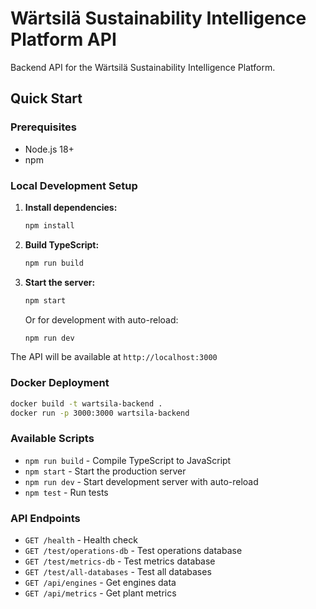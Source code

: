 # Wärtsilä Sustainability Intelligence Platform API

Backend API for the Wärtsilä Sustainability Intelligence Platform.

## Quick Start

### Prerequisites
- Node.js 18+
- npm

### Local Development Setup

1. **Install dependencies:**
   ```bash
   npm install
   ```

2. **Build TypeScript:**
   ```bash
   npm run build
   ```

3. **Start the server:**
   ```bash
   npm start
   ```

   Or for development with auto-reload:
   ```bash
   npm run dev
   ```

The API will be available at `http://localhost:3000`

### Docker Deployment

```bash
docker build -t wartsila-backend .
docker run -p 3000:3000 wartsila-backend
```

### Available Scripts

- `npm run build` - Compile TypeScript to JavaScript
- `npm start` - Start the production server
- `npm run dev` - Start development server with auto-reload
- `npm test` - Run tests

### API Endpoints

- `GET /health` - Health check
- `GET /test/operations-db` - Test operations database
- `GET /test/metrics-db` - Test metrics database  
- `GET /test/all-databases` - Test all databases
- `GET /api/engines` - Get engines data
- `GET /api/metrics` - Get plant metrics